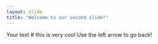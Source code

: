 ```yaml
---
layout: slide
title: "Welcome to our second slide!"
---
```

Your text # this is very cool
Use the left arrow to go back!

